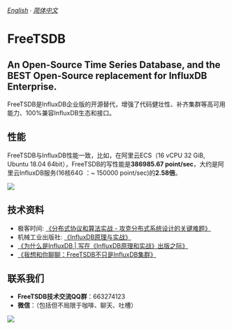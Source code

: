 *[English](README.md) ∙ [简体中文](README-zh-Hans.md)*

# FreeTSDB 

## An Open-Source Time Series Database, and the BEST Open-Source replacement for InfluxDB Enterprise.

FreeTSDB是InfluxDB企业版的开源替代，增强了代码健壮性、补齐集群等高可用能力、100%兼容InfluxDB生态和接口。

## 性能
FreeTSDB与InfluxDB性能一致，比如，在阿里云ECS（16 vCPU 32 GiB, Ubuntu 18.04 64bit），FreeTSDB的写性能是**386985.67 point/sec**，大约是阿里云InfluxDB服务(16核64G ：~ 150000 point/sec)的**2.58倍**。

![](https://github.com/freetsdb/freetsdb/blob/master/images/Writing-Performance.png)


## 技术资料
* 极客时间: [《分布式协议和算法实战 - 攻克分布式系统设计的关键难题》](https://time.geekbang.org/column/intro/279)
* 机械工业出版社: [《InfluxDB原理与实战》](https://item.jd.com/12857280.html)
*  [《为什么是InfluxDB | 写在《InfluxDB原理和实战》出版之际》](https://mp.weixin.qq.com/s/44DD2fJyXQnAF9_I4-4RUQ)
*  [《我想和你聊聊：FreeTSDB不只是InfluxDB集群》](https://mp.weixin.qq.com/s/zvbv42fjiQAHQYGBOjANIA)


## 联系我们
* **FreeTSDB技术交流QQ群**：663274123
* **微信**：（包括但不局限于咖啡、聊天、吐槽）

![](https://github.com/freetsdb/freetsdb/blob/master/images/FreeTSDB-WeChat.jpg)

